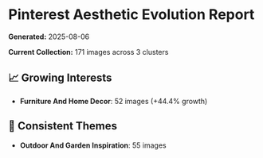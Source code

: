 # Pinterest Aesthetic Evolution Report
**Generated:** 2025-08-06

**Current Collection:** 171 images across 3 clusters

## 📈 Growing Interests
- **Furniture And Home Decor**: 52 images (+44.4% growth)

## 🎯 Consistent Themes
- **Outdoor And Garden Inspiration**: 55 images

